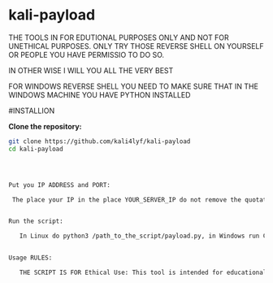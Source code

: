# kali-payload

THE TOOLS IN FOR EDUTIONAL PURPOSES ONLY AND NOT FOR UNETHICAL PURPOSES. ONLY TRY THOSE REVERSE SHELL ON YOURSELF OR PEOPLE YOU HAVE PERMISSIO TO DO SO.

IN OTHER WISE I WILL YOU ALL THE VERY BEST

FOR WINDOWS REVERSE SHELL YOU NEED TO MAKE SURE THAT IN THE WINDOWS MACHINE YOU HAVE PYTHON INSTALLED

#INSTALLION

**Clone the repository:**
 ```bash
 git clone https://github.com/kali4lyf/kali-payload
 cd kali-payload




Put you IP ADDRESS and PORT:

  The place your IP in the place YOUR_SERVER_IP do not remove the quotation marks. And you PORT write any port you like


Run the script:

    In Linux do python3 /path_to_the_script/payload.py, in Windows run CMD and run python /path_to_the_script/payload.py


Usage RULES:

    THE SCRIPT IS FOR Ethical Use: This tool is intended for educational and ethical purposes only. Do not use it for malicious activities.


